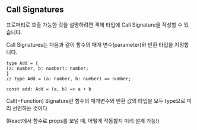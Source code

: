 ## Call Signatures

프로퍼티로 호출 가능한 것을 설명하려면 객체 타입에 Call Signature을 작성할 수 있습니다.


Call Signatures는 다음과 같이 함수의 매개 변수(parameter)와 반환 타입을 지정합니다.
``````
type Add = {
(a: number, b: number): number;
}
// type Add = (a: number, b: number) => number;

const add: Add = (a, b) => a + b
``````
Call(=Function) Signature란 함수의 매개변수와 반환 값의 타입을 모두 type으로 미리 선언하는 것이다

(React에서 함수로 props를 보낼 때, 어떻게 작동할지 미리 설계 가능!)